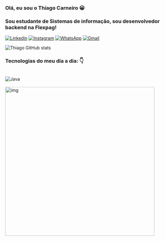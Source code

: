 ### Olá, eu sou o Thiago Carneiro 😀
### Sou estudante de Sistemas de informação, sou desenvolvedor backend na Flexpag!
[![Linkedin](https://img.shields.io/badge/LinkedIn-0077B5?style=for-the-badge&logo=linkedin&logoColor=white)](https://www.linkedin.com/in/thiago-carneiro-82b466138/)
[![Instagram](https://img.shields.io/badge/Instagram-E4405F?style=for-the-badge&logo=instagram&logoColor=white)](https://www.instagram.com/thcs98/)
[![WhatsApp](https://img.shields.io/badge/WhatsApp-25D366?style=for-the-badge&logo=whatsapp&logoColor=white)](https://api.whatsapp.com/send?phone=5581992780418&text=Ol%C3%A1%2C%20vim%20pelo%20GitHub!)
<a href="mailto:thiagocarneiro1998@gmail.com?subject=Questions">![Gmail](https://img.shields.io/badge/Gmail-D14836?style=for-the-badge&logo=gmail&logoColor=white)</a>

![Thiago GitHub stats](https://github-readme-stats.vercel.app/api?username=th1998c&show_icons=true&theme=dark)


### Tecnologias do meu dia a dia: 👇
<div style="display: inline_block"></br>
<img aling="center" alt="Java" src="https://img.shields.io/badge/Java-ED8B00?style=for-the-badge&logo=java&logoColor=white" />
</div></br>


<img aling="center" width="480" alt="img" src="http://clubedosgeeks.com.br/wp-content/uploads/2016/01/dormrm.gif" />
